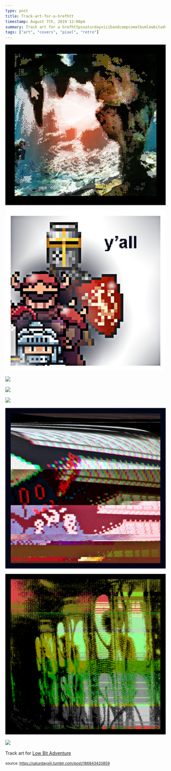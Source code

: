 ```yaml
---
type: post
title: Track-art-for-a-hrefhtt
timestamp: August 7th, 2019 12:00pm
summary: Track art for a hrefhttpssaturdayxiiibandcampcomalbumlowbitadventure targetblankLow Bit Adventureap 
tags: ["art", "covers", "pixel", "retro"]
---
```

<p>
                               <img src="../media/186843420859_1.png"/>
                           </p>
                                                                                                                           <p>
                               <img src="../media/186843420859_2.png"/>
                           </p>
                                                                                                                           <p>
                               <img src="../media/186843420859_3.png"/>
                           </p>
                                                                                                                           <p>
                               <img src="../media/186843420859_4.png"/>
                           </p>
                                                                                                                           <p>
                               <img src="../media/186843420859_5.png"/>
                           </p>
                                                                                                                           <p>
                               <img src="../media/186843420859_6.png"/>
                           </p>
                                                                                                                           <p>
                               <img src="../media/186843420859_7.png"/>
                           </p>
                                                                                                                           <p>
                               <img src="../media/186843420859_8.png"/>
                           </p>
                                                                                                                      <div class="caption"><p>Track art for <a href="https://saturdayxiii.bandcamp.com/album/low-bit-adventure" target="_blank">Low Bit Adventure</a></p> </div>
                                    
                
                
                
                
                                
<small>source: https://saturdayxiii.tumblr.com/post/186843420859</small>